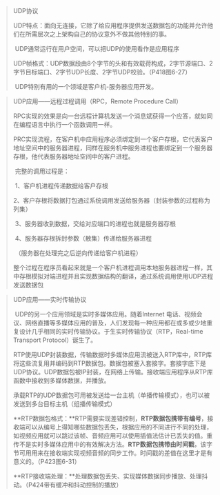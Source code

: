 > UDP协议
>
> ​	UDP特点：面向无连接，它除了给应用程序提供发送数据包的功能并允许他们在所需层次之上架构自己的协议意外不做其他特别的事。
>
> ​	UDP通常运行在用户空间，可以把UDP的使用看作是应用程序
>
> ​	UDP帧格式：UDP数据段由8个字节的头和有效载荷构成，2字节源端口、2字节目标端口、2字节UDP长度、2字节UDP校验。（P418图6-27）
>
> ​	UDP特别有用的一个领域是客户机-服务器应用开发。

> UDP应用——远程过程调用（RPC，Remote Procedure Call）
>
> ​	RPC实现的效果是向一台远程计算机发送一个消息斌获得一个应答，就如同在编程语言中执行一个函数调用一样。
>
> ​	PRC实现流程，在客户机中应用程序必须绑定到一个客户存根，它代表客户地址空间中的服务器进程，同样在服务机中服务进程也要绑定到一个服务器存根，他代表服务器地址空间中的客户进程。
>
> ​	完整的调用过程是：
>
> ​	1、客户机进程传递数据给客户存根
>
> ​	2、客户存根将数据打包通过系统调用发送给服务器（封装参数的过程称为列集）
>
> ​	3、服务器收到数据，交给对应端口的进程也就是服务器存根
>
> ​	4、服务器存根拆封参数（散集）传递给服务器进程
>
> ​	（服务器在处理完之后逆向传递给客户机进程）
>
> ​	整个过程在程序员看起来就是一个客户机进程调用本地服务器进程一样，其中存根模拟对端进程并且实现数据结构的翻译，通过系统调用使用UDP进程发送数据包

> UDP应用——实时传输协议
>
> ​	UDP的另一个应用领域是实时多媒体应用。随着Internet 电话、视频会议、网络直播等多媒体应用的普及，人们发现每一种应用都在或多或少地重复设计几乎相同的实时传输协议。于生实时传输协议（RTP，Real-time Transport Protocol）诞生了。
>
> ​	RTP使用UDP封装数据，传输数据时多媒体应用流被送入RTP库中，RTP库将这些流复用并编码到RTP数据包。数据包被塞入套接字。套接字底下是UDP协议。UDP数据包被IP封装，在网络上传输。接收端应用程序从RTP库函数中接收到多媒体数据，并播放。
>
> ​	承载RTP的UDP数据包可用被发送给一台主机（单播传输模式），也可以被发送到多台目标主机（组播传输模式）
>
> ​	**RTP数据包格式：**RTP需要实现差错控制，**RTP数据包携带有编号**，接收端可以从编号上得知哪些数据包丢失，根据应用的不同进行不同的处理，如视频应用就可以跳过该帧、音频应用可以使用插值法估计已丢失的值。重传不是实时多媒体应用中的有效解决方法。**RTP数据包携带由时间戳**，该字节可用用来在接收端实现视频音频的同步工作。时间戳的差值在这里才是有意义的。（P423图6-31）
>
> ​	**RTP接收端处理：**处理数据包丢失、实现媒体数据同步播放、处理抖动。（P424带有缓冲和抖动控制的播放）